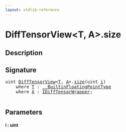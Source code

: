```yaml
---
layout: stdlib-reference
---
```


# DiffTensorView\<T, A\>\.size

## Description





## Signature 

<pre>
<span class="code_keyword">uint</span> <a href="../types/difftensorview-04a/index.html" class="code_type">DiffTensorView</a>&lt;<a href="../types/difftensorview-04a/index.html#typeparam-T" class="code_type">T</a>, <a href="../types/difftensorview-04a/index.html#typeparam-A" class="code_type">A</a>&gt;.<a href="size.html">size</a>(<span class="code_keyword">uint</span> <a href="size.html#decl-i" class="code_param">i</a>)
    <span class='code_keyword'>where</span> <a href="../types/difftensorview-04a/index.html#typeparam-T" class="code_type">T</a> : <a href="../interfaces/0_builtinfloatingpointtype-029hm/index.html" class="code_type">__BuiltinFloatingPointType</a>
    <span class='code_keyword'>where</span> <a href="../types/difftensorview-04a/index.html#typeparam-A" class="code_type">A</a> : <a href="../interfaces/idifftensorwrapper-015b/index.html" class="code_type">IDiffTensorWrapper</a>;

</pre>

## Parameters

####  <a id="decl-i"></a>i  : uint

